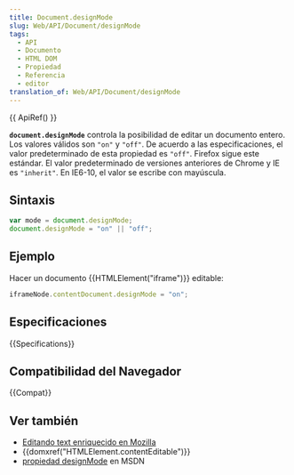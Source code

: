 ```yaml
---
title: Document.designMode
slug: Web/API/Document/designMode
tags:
  - API
  - Documento
  - HTML DOM
  - Propiedad
  - Referencia
  - editor
translation_of: Web/API/Document/designMode
---
```


{{ ApiRef() }}

**`document.designMode`** controla la posibilidad de editar un documento entero. Los valores válidos son `"on"` y `"off"`. De acuerdo a las especificaciones, el valor predeterminado de esta propiedad es `"off"`. Firefox sigue este estándar. El valor predeterminado de versiones anteriores de Chrome y IE es `"inherit"`. En IE6-10, el valor se escribe con mayúscula.

## Sintaxis

```js
var mode = document.designMode;
document.designMode = "on" || "off";
```

## Ejemplo

Hacer un documento {{HTMLElement("iframe")}} editable:

```js
iframeNode.contentDocument.designMode = "on";
```

## Especificaciones

{{Specifications}}

## Compatibilidad del Navegador

{{Compat}}

## Ver también

- [Editando text enriquecido en Mozilla](/es/docs/Rich-Text_Editing_in_Mozilla)
- {{domxref("HTMLElement.contentEditable")}}
- [propiedad designMode](<https://msdn.microsoft.com/en-us/library/ms533720(v=vs.85).aspx>) en MSDN
